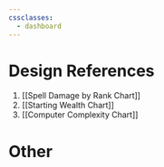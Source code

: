 ```yaml
---
cssclasses:
  - dashboard
---
```

# Design References
1. [[Spell Damage by Rank Chart]]
2. [[Starting Wealth Chart]]
3. [[Computer Complexity Chart]]
# Other